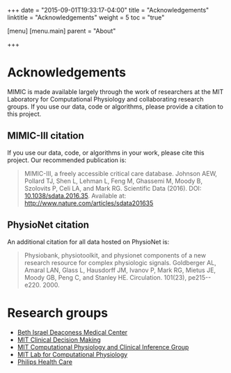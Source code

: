 +++
date = "2015-09-01T19:33:17-04:00"
title = "Acknowledgements"
linktitle = "Acknowledgements"
weight = 5
toc = "true"

[menu]
  [menu.main]
    parent = "About"

+++

# Acknowledgements

MIMIC is made available largely through the work of researchers at the MIT Laboratory for Computational Physiology and collaborating research groups. If you use our data, code or algorithms, please provide a citation to this project.

## MIMIC-III citation

If you use our data, code, or algorithms in your work, please cite this project. Our recommended publication is:

>  MIMIC-III, a freely accessible critical care database. Johnson AEW, Pollard TJ, Shen L, Lehman L, Feng M, Ghassemi M, Moody B, Szolovits P, Celi LA, and Mark RG. Scientific Data (2016). DOI: <a href="http://dx.doi.org/10.1038/sdata.2016.35">10.1038/sdata.2016.35</a>. Available at: <a href="http://www.nature.com/articles/sdata201635">http://www.nature.com/articles/sdata201635</a>

<!-- ## Requirement for studies using MIMIC-III    

Researchers of studies using the MIMIC-III database are required to acknowledge our project funders by including the following statement in published articles: 

> Research reported in this publication was supported by the National Institute of Biomedical Imaging and Bioengineering of the National Institutes of Health under Award Number R01EB017205. The content is solely the responsibility of the authors and does not necessarily represent the official views of the National Institutes of Health. -->

## PhysioNet citation

An additional citation for all data hosted on PhysioNet is:

>  Physiobank, physiotoolkit, and physionet components of a new research resource for complex physiologic signals. Goldberger AL, Amaral LAN, Glass L,  Hausdorff JM, Ivanov P, Mark RG, Mietus JE, Moody GB, Peng C, and Stanley HE. Circulation. 101(23), pe215--e220. 2000.

# Research groups

- [Beth Israel Deaconess Medical Center](http://www.bidmc.org/)
- [MIT Clinical Decision Making](http://groups.csail.mit.edu/medg/)
- [MIT Computational Physiology and Clinical Inference Group](http://www.rle.mit.edu/cpci/)
- [MIT Lab for Computational Physiology](http://lcp.mit.edu/)
- [Philips Health Care](http://www.healthcare.philips.com/main/index.wpd)

<!-- Add details of funders here -->
